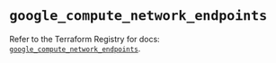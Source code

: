 # `google_compute_network_endpoints`

Refer to the Terraform Registry for docs: [`google_compute_network_endpoints`](https://registry.terraform.io/providers/hashicorp/google/5.43.1/docs/resources/compute_network_endpoints).
